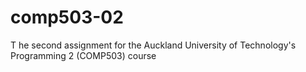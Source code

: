 # comp503-02
T he second assignment for the Auckland University of Technology's Programming 2 (COMP503) course
